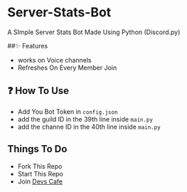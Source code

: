 # Server-Stats-Bot
A SImple Server Stats Bot Made Using Python (Discord.py)

##✨ Features
 - works on Voice channels
 - Refreshes On Every Member Join

## ❓ How To Use
- Add You Bot Token in `config.json`
- add the guild ID in the 39th line inside `main.py`
- add the channe ID in the 40th line inside `main.py`

## Things To Do
- Fork This Repo
- Start This Repo
- Join [Devs Cafe](https://discord.gg/devscafe)
